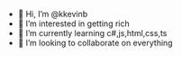 - 👋 Hi, I’m @kkevinb
- 👀 I’m interested in getting rich
- 🌱 I’m currently learning c#,js,html,css,ts
- 💞️ I’m looking to collaborate on everything
